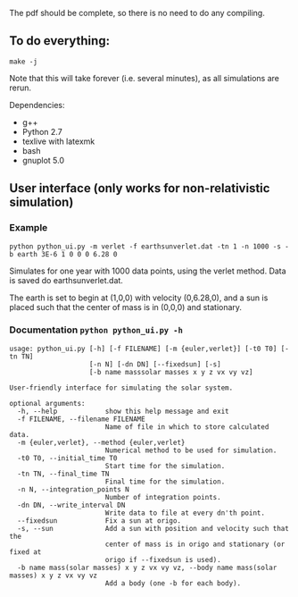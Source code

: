 The pdf should be complete, so there is no need to do any compiling.

## To do everything:
```
make -j
```
Note that this will take forever (i.e. several minutes), as all simulations are rerun.

Dependencies:
* g++
* Python 2.7
* texlive with latexmk
* bash
* gnuplot 5.0

## User interface (only works for non-relativistic simulation)
### Example
```
python python_ui.py -m verlet -f earthsunverlet.dat -tn 1 -n 1000 -s -b earth 3E-6 1 0 0 0 6.28 0
```
Simulates for one year with 1000 data points, using the verlet method. Data is saved do earthsunverlet.dat.

The earth is set to begin at (1,0,0) with velocity (0,6.28,0), and a sun is placed such that the center of mass is in (0,0,0) and stationary.

### Documentation `python python_ui.py -h`
```
usage: python_ui.py [-h] [-f FILENAME] [-m {euler,verlet}] [-t0 T0] [-tn TN]
                    [-n N] [-dn DN] [--fixedsun] [-s]
                    [-b name masssolar masses x y z vx vy vz]

User-friendly interface for simulating the solar system.

optional arguments:
  -h, --help            show this help message and exit
  -f FILENAME, --filename FILENAME
                        Name of file in which to store calculated data.
  -m {euler,verlet}, --method {euler,verlet}
                        Numerical method to be used for simulation.
  -t0 T0, --initial_time T0
                        Start time for the simulation.
  -tn TN, --final_time TN
                        Final time for the simulation.
  -n N, --integration_points N
                        Number of integration points.
  -dn DN, --write_interval DN
                        Write data to file at every dn'th point.
  --fixedsun            Fix a sun at origo.
  -s, --sun             Add a sun with position and velocity such that the
                        center of mass is in origo and stationary (or fixed at
                        origo if --fixedsun is used).
  -b name mass(solar masses) x y z vx vy vz, --body name mass(solar masses) x y z vx vy vz
                        Add a body (one -b for each body).
```
